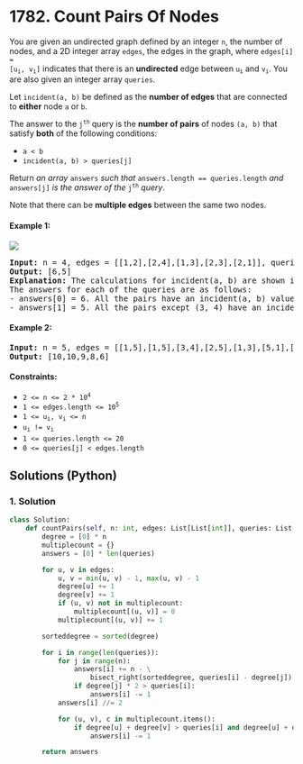 # 1782. Count Pairs Of Nodes
You are given an undirected graph defined by an integer `n`, the number of nodes, and a 2D integer array `edges`, the edges in the graph, where <code>edges[i] = [u<sub>i</sub>, v<sub>i</sub>]</code> indicates that there is an **undirected** edge between <code>u<sub>i</sub></code> and <code>v<sub>i</sub></code>. You are also given an integer array `queries`.

Let `incident(a, b)` be defined as the **number of edges** that are connected to **either** node `a` or `b`.

The answer to the <code>j<sup>th</sup></code> query is the **number of pairs** of nodes `(a, b)` that satisfy **both** of the following conditions:
* `a < b`
* `incident(a, b) > queries[j]`

Return *an array* `answers` *such that* `answers.length == queries.length` *and* `answers[j]` *is the answer of the* <code>j<sup>th</sup></code> *query*.

Note that there can be **multiple edges** between the same two nodes.

#### Example 1:
![](https://assets.leetcode.com/uploads/2021/06/08/winword_2021-06-08_00-58-39.png)
<pre>
<strong>Input:</strong> n = 4, edges = [[1,2],[2,4],[1,3],[2,3],[2,1]], queries = [2,3]
<strong>Output:</strong> [6,5]
<strong>Explanation:</strong> The calculations for incident(a, b) are shown in the table above.
The answers for each of the queries are as follows:
- answers[0] = 6. All the pairs have an incident(a, b) value greater than 2.
- answers[1] = 5. All the pairs except (3, 4) have an incident(a, b) value greater than 3.
</pre>

#### Example 2:
<pre>
<strong>Input:</strong> n = 5, edges = [[1,5],[1,5],[3,4],[2,5],[1,3],[5,1],[2,3],[2,5]], queries = [1,2,3,4,5]
<strong>Output:</strong> [10,10,9,8,6]
</pre>

#### Constraints:
* <code>2 <= n <= 2 * 10<sup>4</sup></code>
* <code>1 <= edges.length <= 10<sup>5</sup></code>
* <code>1 <= u<sub>i</sub>, v<sub>i</sub> <= n</code>
* <code>u<sub>i</sub> != v<sub>i</sub></code>
* `1 <= queries.length <= 20`
* `0 <= queries[j] < edges.length`

## Solutions (Python)

### 1. Solution
```Python
class Solution:
    def countPairs(self, n: int, edges: List[List[int]], queries: List[int]) -> List[int]:
        degree = [0] * n
        multiplecount = {}
        answers = [0] * len(queries)

        for u, v in edges:
            u, v = min(u, v) - 1, max(u, v) - 1
            degree[u] += 1
            degree[v] += 1
            if (u, v) not in multiplecount:
                multiplecount[(u, v)] = 0
            multiplecount[(u, v)] += 1

        sorteddegree = sorted(degree)

        for i in range(len(queries)):
            for j in range(n):
                answers[i] += n - \
                    bisect_right(sorteddegree, queries[i] - degree[j])
                if degree[j] * 2 > queries[i]:
                    answers[i] -= 1
            answers[i] //= 2

            for (u, v), c in multiplecount.items():
                if degree[u] + degree[v] > queries[i] and degree[u] + degree[v] - c <= queries[i]:
                    answers[i] -= 1

        return answers
```
